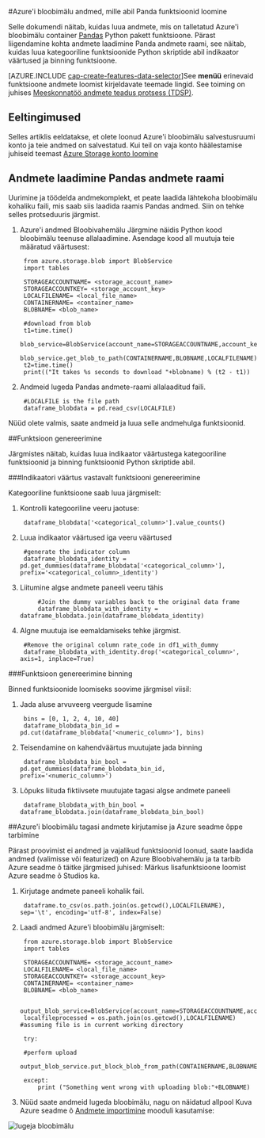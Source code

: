 <properties
    pageTitle="Azure'i bloobimälu andmed, mille abil Panda funktsioonid loomine | Microsoft Azure'i"
    description="Kuidas luua andmeid, mis on talletatud Azure'i bloobimälu container Panda Python paketi funktsioone."
    services="machine-learning,storage"
    documentationCenter=""
    authors="bradsev"
    manager="jhubbard"
    editor="cgronlun" />

<tags
    ms.service="machine-learning"
    ms.workload="data-services"
    ms.tgt_pltfrm="na"
    ms.devlang="na"
    ms.topic="article"
    ms.date="09/19/2016"
    ms.author="bradsev;garye" />

#<a name="create-features-for-azure-blob-storage-data-using-panda"></a>Azure'i bloobimälu andmed, mille abil Panda funktsioonid loomine

Selle dokumendi näitab, kuidas luua andmete, mis on talletatud Azure'i bloobimälu container [Pandas](http://pandas.pydata.org/) Python pakett funktsioone. Pärast liigendamine kohta andmete laadimine Panda andmete raami, see näitab, kuidas luua kategooriline funktsioonide Python skriptide abil indikaator väärtused ja binning funktsioone.

[AZURE.INCLUDE [cap-create-features-data-selector](../../includes/cap-create-features-selector.md)]See **menüü** erinevaid funktsioone andmete loomist kirjeldavate teemade lingid. See toiming on juhises [Meeskonnatöö andmete teadus protsess (TDSP)](https://azure.microsoft.com/documentation/learning-paths/cortana-analytics-process/).


## <a name="prerequisites"></a>Eeltingimused

Selles artiklis eeldatakse, et olete loonud Azure'i bloobimälu salvestusruumi konto ja teie andmed on salvestatud. Kui teil on vaja konto häälestamise juhiseid teemast [Azure Storage konto loomine](../storage/storage-create-storage-account.md#create-a-storage-account)


## <a name="load-the-data-into-a-pandas-data-frame"></a>Andmete laadimine Pandas andmete raami
Uurimine ja töödelda andmekomplekt, et peate laadida lähtekoha bloobimälu kohaliku faili, mis saab siis laadida raamis Pandas andmed. Siin on tehke selles protseduuris järgmist.

1. Azure'i andmed Bloobivahemälu Järgmine näidis Python kood bloobimälu teenuse allalaadimine. Asendage kood all muutuja teie määratud väärtusest:

        from azure.storage.blob import BlobService
        import tables

        STORAGEACCOUNTNAME= <storage_account_name>
        STORAGEACCOUNTKEY= <storage_account_key>
        LOCALFILENAME= <local_file_name>        
        CONTAINERNAME= <container_name>
        BLOBNAME= <blob_name>

        #download from blob
        t1=time.time()
        blob_service=BlobService(account_name=STORAGEACCOUNTNAME,account_key=STORAGEACCOUNTKEY)
        blob_service.get_blob_to_path(CONTAINERNAME,BLOBNAME,LOCALFILENAME)
        t2=time.time()
        print(("It takes %s seconds to download "+blobname) % (t2 - t1))


2. Andmeid lugeda Pandas andmete-raami allalaaditud faili.

        #LOCALFILE is the file path
        dataframe_blobdata = pd.read_csv(LOCALFILE)

Nüüd olete valmis, saate andmeid ja luua selle andmehulga funktsioonid.

##<a name="blob-featuregen"></a>Funktsioon genereerimine

Järgmistes näitab, kuidas luua indikaator väärtustega kategooriline funktsioonid ja binning funktsioonid Python skriptide abil.

###<a name="blob-countfeature"></a>Indikaatori väärtus vastavalt funktsiooni genereerimine

Kategooriline funktsioone saab luua järgmiselt:

1. Kontrolli kategooriline veeru jaotuse:

        dataframe_blobdata['<categorical_column>'].value_counts()

2. Luua indikaator väärtused iga veeru väärtused

        #generate the indicator column
        dataframe_blobdata_identity = pd.get_dummies(dataframe_blobdata['<categorical_column>'], prefix='<categorical_column>_identity')

3. Liitumine algse andmete paneeli veeru tähis

            #Join the dummy variables back to the original data frame
            dataframe_blobdata_with_identity = dataframe_blobdata.join(dataframe_blobdata_identity)

4. Algne muutuja ise eemaldamiseks tehke järgmist.

        #Remove the original column rate_code in df1_with_dummy
        dataframe_blobdata_with_identity.drop('<categorical_column>', axis=1, inplace=True)

###<a name="blob-binningfeature"></a>Funktsioon genereerimine binning

Binned funktsioonide loomiseks soovime järgmisel viisil:

1. Jada aluse arvuveerg veergude lisamine

        bins = [0, 1, 2, 4, 10, 40]
        dataframe_blobdata_bin_id = pd.cut(dataframe_blobdata['<numeric_column>'], bins)

2. Teisendamine on kahendväärtus muutujate jada binning

        dataframe_blobdata_bin_bool = pd.get_dummies(dataframe_blobdata_bin_id, prefix='<numeric_column>')

3. Lõpuks liituda fiktiivsete muutujate tagasi algse andmete paneeli

        dataframe_blobdata_with_bin_bool = dataframe_blobdata.join(dataframe_blobdata_bin_bool)

##<a name="sql-featuregen"></a>Azure'i bloobimälu tagasi andmete kirjutamise ja Azure seadme õppe tarbimine

Pärast proovimist ei andmed ja vajalikud funktsioonid loonud, saate laadida andmed (valimisse või featurized) on Azure Bloobivahemälu ja ta tarbib Azure seadme õ täitke järgmised juhised: Märkus lisafunktsioone loomist Azure seadme õ Studios ka.
1. Kirjutage andmete paneeli kohalik fail.

        dataframe.to_csv(os.path.join(os.getcwd(),LOCALFILENAME), sep='\t', encoding='utf-8', index=False)

2. Laadi andmed Azure'i bloobimälu järgmiselt:

        from azure.storage.blob import BlobService
        import tables

        STORAGEACCOUNTNAME= <storage_account_name>
        LOCALFILENAME= <local_file_name>
        STORAGEACCOUNTKEY= <storage_account_key>
        CONTAINERNAME= <container_name>
        BLOBNAME= <blob_name>

        output_blob_service=BlobService(account_name=STORAGEACCOUNTNAME,account_key=STORAGEACCOUNTKEY)    
        localfileprocessed = os.path.join(os.getcwd(),LOCALFILENAME) #assuming file is in current working directory

        try:

        #perform upload
        output_blob_service.put_block_blob_from_path(CONTAINERNAME,BLOBNAME,localfileprocessed)

        except:         
            print ("Something went wrong with uploading blob:"+BLOBNAME)

3. Nüüd saate andmeid lugeda bloobimälu, nagu on näidatud allpool Kuva Azure seadme õ [Andmete importimine](https://msdn.microsoft.com/library/azure/4e1b0fe6-aded-4b3f-a36f-39b8862b9004/) mooduli kasutamise:

![lugeja bloobimälu](./media/machine-learning-data-science-process-data-blob/reader_blob.png)

